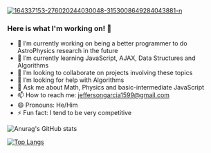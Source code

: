 <a href="https://ibb.co/tp7z5rr"><img src="https://i.ibb.co/4R62xrr/164337153-276020244030048-3153008649284043881-n.png" alt="164337153-276020244030048-3153008649284043881-n" border="0"></a> 

### Here is what I'm working on! 👋

- 🔭 I’m currently working on being a better programmer to do AstroPhysics research in the future
- 🌱 I’m currently learning JavaScript, AJAX, Data Structures and Algorithms
- 👯 I’m looking to collaborate on projects involving these topics
- 🤔 I’m looking for help with Algorithms
- 💬 Ask me about Math, Physics and basic-intermediate JavaScript
- 📫 How to reach me: [jeffersongarcia1599@gmail.com](jeffersongarcia1599@gmail.com)
- 😄 Pronouns: He/Him
- ⚡ Fun fact: I tend to be very competitive

![Anurag's GitHub stats](https://github-readme-stats.vercel.app/api?username=JeffersonGarcia15&count_private=true&show_icons=true&theme=radical)<br>

[![Top Langs](https://github-readme-stats.vercel.app/api/top-langs/?username=JeffersonGarcia15&langs_count=8)](https://github.com/JeffersonGarcia15/github-readme-stats)

